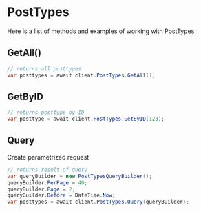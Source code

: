 # PostTypes

Here is a list of methods and examples of working with PostTypes

## GetAll()

```C#
// returns all posttypes
var posttypes = await client.PostTypes.GetAll();
```

## GetByID

```C#
// returns posttype by ID
var posttype = await client.PostTypes.GetByID(123);
```

## Query
Create parametrized request
```C#
// returns result of query
var queryBuilder = new PostTypesQueryBuilder();
queryBuilder.PerPage = 40;
queryBuilder.Page = 2;
queryBuilder.Before = DateTime.Now;
var posttypes = await client.PostTypes.Query(queryBuilder);
```